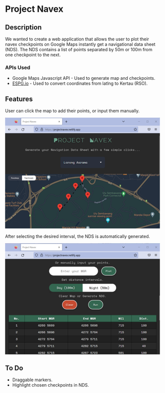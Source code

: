 # Project Navex

## Description

We wanted to create a web application that allows the user to plot their navex checkpoints on Google Maps instantly get a navigational data sheet (NDS). The NDS contains a list of points separated by 50m or 100m from one checkpoint to the next.

### APIs Used

* Google Maps Javascript API - Used to generate map and checkpoints.
* [ESPG.io](https://github.com/maptiler/epsg.io) - Used to convert coordinates from latlng to Kertau (RSO).

## Features

User can click the map to add their points, or input them manually.

![Checkpoints](Images/screenshot1.png)

After selecting the desired interval, the NDS is automatically generated.

![NDS](Images/screenshot2.png)

## To Do

* Draggable markers.
* Highlight chosen checkpoints in NDS.
